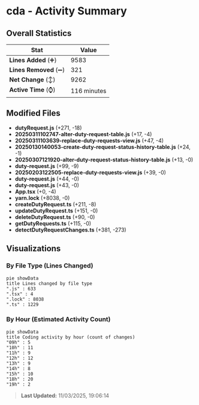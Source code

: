 # cda - Activity Summary 

## Overall Statistics

| Stat                   | Value                                                             |
| ---------------------- | ----------------------------------------------------------------- |
| **Lines Added** (➕)   | 9583                                          |
| **Lines Removed** (➖) | 321                                        |
| **Net Change** (↕)    | 9262                |
| **Active Time** (⌚)   | 116 minutes |


## Modified Files
- **dutyRequest.js** (+271, -18)
- **20250311102747-alter-duty-request-table.js** (+17, -4)
- **20250311103639-replace-duty-requests-view.js** (+47, -4)
- **20250130140053-create-duty-request-status-history-table.js** (+24, -1)
- **20250307121920-alter-duty-request-status-history-table.js** (+13, -0)
- **duty-request.js** (+99, -9)
- **20250203122505-replace-duty-requests-view.js** (+39, -0)
- **duty-request.js** (+44, -0)
- **duty-request.js** (+43, -0)
- **App.tsx** (+0, -4)
- **yarn.lock** (+8038, -0)
- **createDutyRequest.ts** (+211, -8)
- **updateDutyRequest.ts** (+151, -0)
- **deleteDutyRequest.ts** (+90, -0)
- **getDutyRequests.ts** (+115, -0)
- **detectDutyRequestChanges.ts** (+381, -273)

## Visualizations

### By File Type (Lines Changed)

```mermaid
pie showData
title Lines changed by file type
".js" : 633
".tsx" : 4
".lock" : 8038
".ts" : 1229
```

### By Hour (Estimated Activity Count)

```mermaid
pie showData
title Coding activity by hour (count of changes)
"09h" : 5
"10h" : 11
"11h" : 9
"12h" : 12
"13h" : 9
"14h" : 8
"15h" : 10
"18h" : 20
"19h" : 2
```


> **Last Updated:** 11/03/2025, 19:06:14